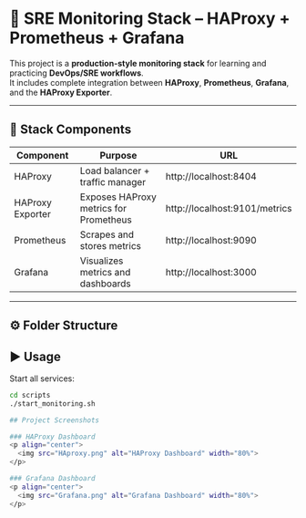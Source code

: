 # 🧠 SRE Monitoring Stack – HAProxy + Prometheus + Grafana

This project is a **production-style monitoring stack** for learning and practicing **DevOps/SRE workflows**.  
It includes complete integration between **HAProxy**, **Prometheus**, **Grafana**, and the **HAProxy Exporter**.

---

## 🚀 Stack Components
| Component | Purpose | URL |
|------------|----------|------|
| HAProxy | Load balancer + traffic manager | http://localhost:8404 |
| HAProxy Exporter | Exposes HAProxy metrics for Prometheus | http://localhost:9101/metrics |
| Prometheus | Scrapes and stores metrics | http://localhost:9090 |
| Grafana | Visualizes metrics and dashboards | http://localhost:3000 |

---

## ⚙️ Folder Structure

 ## ▶️ Usage
Start all services:
```bash
cd scripts
./start_monitoring.sh

## Project Screenshots

### HAProxy Dashboard
<p align="center">
  <img src="HAproxy.png" alt="HAProxy Dashboard" width="80%">
</p>

### Grafana Dashboard
<p align="center">
  <img src="Grafana.png" alt="Grafana Dashboard" width="80%">
</p>

